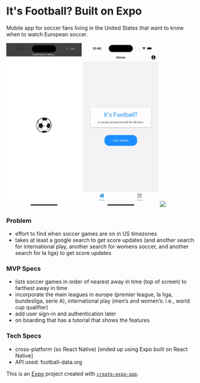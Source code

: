 # It's Football? Built on Expo
Mobile app for soccer fans living in the United States that want to know when to watch European soccer.
<div style="flex: 1; justify-contents: space-around">
<img src="app-photos/Splash.png" width=200>
<img src="app-photos/ViewGames.gif" width=200>
<img src="app-photos/UpcomingGames.gif" width=200>
</div>

### Problem
- effort to find when soccer games are on in US timezones
- takes at least a google search to get score updates (and another search for international play, another search for womens soccer, and another search for la liga) to get score updates

### MVP Specs
- lists soccer games in order of nearest away in time (top of screen) to farthest away in time
- incorporate the main leagues in europe (premier league, la liga, bundesliga, serie A), international play (men’s and women’s: i.e., world cup qualifier)
- add user sign-in and authentication later
- on boarding that has a tutorial that shows the features

### Tech Specs
- cross-platform (so React Native) [ended up using Expo built on React Native]
- API used: football-data.org

This is an [Expo](https://expo.dev) project created with [`create-expo-app`](https://www.npmjs.com/package/create-expo-app).


